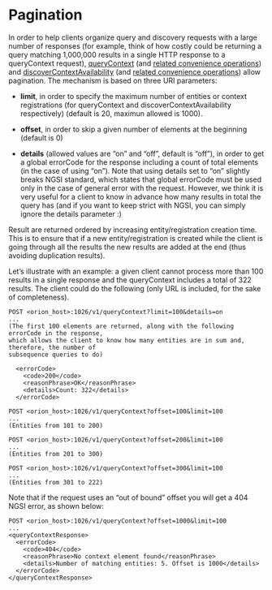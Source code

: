 # Pagination

In order to help clients organize query and discovery requests with a
large number of responses (for example, think of how costly could be
returning a query matching 1,000,000 results in a single HTTP response
to a queryContext request),
[queryContext](walkthrough_apiv1.md#query-context-operation) (and [related
convenience operations](walkthrough_apiv1.md#Convenience_Query_Context)) and
[discoverContextAvailability](walkthrough_apiv1.md#discover-context-availability-operation)
(and [related convenience operations](walkthrough_apiv1.md#convenience-discover-context-availability))
allow pagination. The mechanism is based on three URI parameters:

-   **limit**, in order to specify the maximum number of entities or
    context registrations (for queryContext and
    discoverContextAvailability respectively) (default is 20, maximun
    allowed is 1000).

<!-- -->

-   **offset**, in order to skip a given number of elements at the
    beginning (default is 0)

<!-- -->

-   **details** (allowed values are “on” and “off”, default is “off”),
    in order to get a global errorCode for the response including a
    count of total elements (in the case of using “on”). Note that using
    details set to “on” slightly breaks NGSI standard, which states that
    global errorCode must be used only in the case of general error with
    the request. However, we think it is very useful for a client to
    know in advance how many results in total the query has (and if you
    want to keep strict with NGSI, you can simply ignore the details
    parameter :)

Result are returned ordered by increasing entity/registration creation
time. This is to ensure that if a new entity/registration is created
while the client is going through all the results the new results are
added at the end (thus avoiding duplication results).

Let’s illustrate with an example: a given client cannot process more
than 100 results in a single response and the queryContext includes a
total of 322 results. The client could do the following (only URL is
included, for the sake of completeness).

    POST <orion_host>:1026/v1/queryContext?limit=100&details=on
    ...
    (The first 100 elements are returned, along with the following errorCode in the response, 
    which allows the client to know how many entities are in sum and, therefore, the number of 
    subsequence queries to do)

      <errorCode>
        <code>200</code>
        <reasonPhrase>OK</reasonPhrase>
        <details>Count: 322</details>
      </errorCode>

    POST <orion_host>:1026/v1/queryContext?offset=100&limit=100
    ...
    (Entities from 101 to 200)

    POST <orion_host>:1026/v1/queryContext?offset=200&limit=100
    ...
    (Entities from 201 to 300)

    POST <orion_host>:1026/v1/queryContext?offset=300&limit=100
    ...
    (Entities from 301 to 222)

Note that if the request uses an “out of bound” offset you will get a
404 NGSI error, as shown below:

    POST <orion_host>:1026/v1/queryContext?offset=1000&limit=100
    ...
    <queryContextResponse>
      <errorCode>
        <code>404</code>
        <reasonPhrase>No context element found</reasonPhrase>
        <details>Number of matching entities: 5. Offset is 1000</details>
      </errorCode>
    </queryContextResponse>